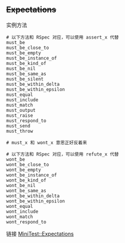 ## ~~Expectations~~

实例方法

```
# 以下方法和 RSpec 对应，可以使用 assert_x 代替
must_be
must_be_close_to
must_be_empty
must_be_instance_of
must_be_kind_of
must_be_nil
must_be_same_as
must_be_silent
must_be_within_delta
must_be_within_epsilon
must_equal
must_include
must_match
must_output
must_raise
must_respond_to
must_send
must_throw

# must_x 和 wont_x 意思正好反着来

# 以下方法和 RSpec 对应，可以使用 refute_x 代替
wont_be
wont_be_close_to
wont_be_empty
wont_be_instance_of
wont_be_kind_of
wont_be_nil
wont_be_same_as
wont_be_within_delta
wont_be_within_epsilon
wont_equal
wont_include
wont_match
wont_respond_to
```

链接 [MiniTest::Expectations](http://www.ruby-doc.org/stdlib-2.1.2/libdoc/minitest/rdoc/MiniTest/Expectations.html)
